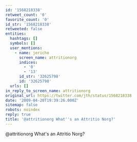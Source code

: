 ```yaml
---
id: '1568218338'
retweet_count: '0'
favorite_count: '0'
id_str: '1568218338'
retweeted: false
entities:
  hashtags: []
  symbols: []
  user_mentions:
    - name: jericho
      screen_name: attritionorg
      indices:
        - '0'
        - '13'
      id_str: '32625798'
      id: '32625798'
  urls: []
in_reply_to_screen_name: attritionorg
original_url: https://twitter.com/jth/status/1568218338
date: '2009-04-20T19:39:26.000Z'
sitemap: false
robots: noindex
reply: true
title: '@attritionorg What''s an Attritio Norg?'
---
```


@attritionorg What's an Attritio Norg?